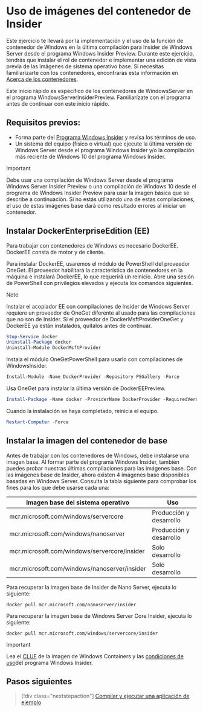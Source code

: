 
# <a name="using-insider-container-images"></a>Uso de imágenes del contenedor de Insider

Este ejercicio te llevará por la implementación y el uso de la función de contenedor de Windows en la última compilación para Insider de Windows Server desde el programa Windows Insider Preview. Durante este ejercicio, tendrás que instalar el rol de contenedor e implementar una edición de vista previa de las imágenes de sistema operativo base. Si necesitas familiarizarte con los contenedores, encontrarás esta información en [Acerca de los contenedores](../about/index.md).

Este inicio rápido es específico de los contenedores de WindowsServer en el programa WindowsServerInsiderPreview. Familiarízate con el programa antes de continuar con este inicio rápido.

## <a name="prerequisites"></a>Requisitos previos:

- Forma parte del [Programa Windows Insider](https://insider.windows.com/GettingStarted) y revisa los términos de uso.
- Un sistema del equipo (físico o virtual) que ejecute la última versión de Windows Server desde el programa Windows Insider y/o la compilación más reciente de Windows 10 del programa Windows Insider.

> [!IMPORTANT]
> Debe usar una compilación de Windows Server desde el programa Windows Server Insider Preview o una compilación de Windows 10 desde el programa de Windows Insider Preview para usar la imagen básica que se describe a continuación. Si no estás utilizando una de estas compilaciones, el uso de estas imágenes base dará como resultado errores al iniciar un contenedor.

## <a name="install-docker-enterprise-edition-ee"></a>Instalar DockerEnterpriseEdition (EE)

Para trabajar con contenedores de Windows es necesario DockerEE. DockerEE consta de motor y de cliente.

Para instalar DockerEE, usaremos el módulo de PowerShell del proveedor OneGet. El proveedor habilitará la característica de contenedores en la máquina e instalará DockerEE, lo que requerirá un reinicio. Abre una sesión de PowerShell con privilegios elevados y ejecuta los comandos siguientes.

> [!NOTE]
> Instalar el acoplador EE con compilaciones de Insider de Windows Server requiere un proveedor de OneGet diferente al usado para las compilaciones que no son de Insider. Si el proveedor de DockerMsftProviderOneGet y DockerEE ya están instalados, quítalos antes de continuar.

```powershell
Stop-Service docker
Uninstall-Package docker
Uninstall-Module DockerMsftProvider
```

Instala el módulo OneGetPowerShell para usarlo con compilaciones de WindowsInsider.

```powershell
Install-Module -Name DockerProvider -Repository PSGallery -Force
```

Usa OneGet para instalar la última versión de DockerEEPreview.

```powershell
Install-Package -Name docker -ProviderName DockerProvider -RequiredVersion Preview
```

Cuando la instalación se haya completado, reinicia el equipo.

```powershell
Restart-Computer -Force
```

## <a name="install-base-container-image"></a>Instalar la imagen del contenedor de base

Antes de trabajar con los contenedores de Windows, debe instalarse una imagen base. Al formar parte del programa Windows Insider, también puedes probar nuestras últimas compilaciones para las imágenes base. Con las imágenes base de Insider, ahora existen 4 imágenes base disponibles basadas en Windows Server. Consulta la tabla siguiente para comprobar los fines para los que debe usarse cada una:

| Imagen base del sistema operativo                       | Uso                      |
|-------------------------------------|----------------------------|
| mcr.microsoft.com/windows/servercore         | Producción y desarrollo |
| mcr.microsoft.com/windows/nanoserver              | Producción y desarrollo |
| mcr.microsoft.com/windows/servercore/insider | Solo desarrollo           |
| mcr.microsoft.com/windows/nanoserver/insider        | Solo desarrollo           |

Para recuperar la imagen base de Insider de Nano Server, ejecuta lo siguiente:

```console
docker pull mcr.microsoft.com/nanoserver/insider
```

Para recuperar la imagen base de Windows Server Core Insider, ejecuta lo siguiente:

```console
docker pull mcr.microsoft.com/windows/servercore/insider
```

> [!IMPORTANT]
> Lea el [CLUF](../EULA.md ) de la imagen de Windows Containers y las [condiciones de uso](https://www.microsoft.com/software-download/windowsinsiderpreviewserver)del programa Windows Insider.

## <a name="next-steps"></a>Pasos siguientes

> [!div class="nextstepaction"]
> [Compilar y ejecutar una aplicación de ejemplo](./Nano-RS3-.NET-Core-and-PS.md)
